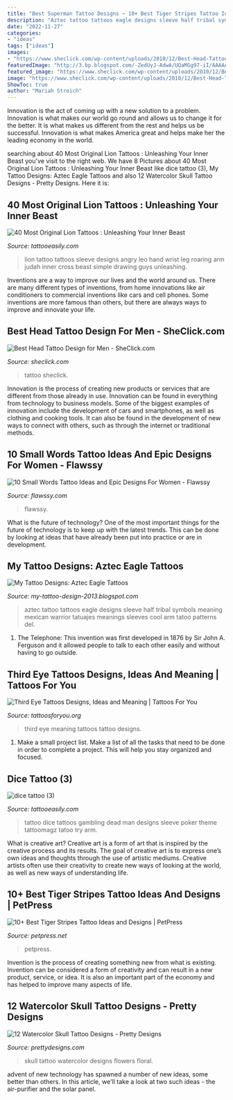 ```yaml
---
title: "Best Superman Tattoo Designs ~ 10+ Best Tiger Stripes Tattoo Ideas And Designs"
description: "Aztec tattoo tattoos eagle designs sleeve half tribal symbols meaning mexican warrior tatuajes meanings sleeves cool arm tatoo patterns del"
date: "2022-11-27"
categories:
- "ideas"
tags: ["ideas"]
images:
- "https://www.sheclick.com/wp-content/uploads/2010/12/Best-Head-Tattoo-Design-for-Men-520x757.jpg"
featuredImage: "http://3.bp.blogspot.com/-ZedUyJ-AdwA/UQaMGg97-iI/AAAAAAAATug/9tILmRtWmuQ/s1600/FallenEagle_LowriderTat2_large.jpg"
featured_image: "https://www.sheclick.com/wp-content/uploads/2010/12/Best-Head-Tattoo-Design-for-Men-520x757.jpg"
image: "https://www.sheclick.com/wp-content/uploads/2010/12/Best-Head-Tattoo-Design-for-Men-520x757.jpg"
ShowToc: true
author: "Mariah Streich"
---
```



Innovation is the act of coming up with a new solution to a problem. Innovation is what makes our world go round and allows us to change it for the better. It is what makes us different from the rest and helps us be successful. Innovation is what makes America great and helps make her the leading economy in the world.

	

		
searching about 40 Most Original Lion Tattoos : Unleashing Your Inner Beast you've visit to the right web. We have 8 Pictures about 40 Most Original Lion Tattoos : Unleashing Your Inner Beast like dice tattoo (3), My Tattoo Designs: Aztec Eagle Tattoos and also 12 Watercolor Skull Tattoo Designs - Pretty Designs. Here it is:
		
    
## 40 Most Original Lion Tattoos : Unleashing Your Inner Beast

<img loading=lazy src="http://www.tattooeasily.com/wp-content/uploads/2014/05/Angry-Lion-Tattoo-on-Hand.jpg" onerror="this.onerror=null;this.src='https://tse4.mm.bing.net/th?id=OIP.Aob2UK6wdiFBQEss5ZM2fwHaNw&amp;pid=15.1';" alt="40 Most Original Lion Tattoos : Unleashing Your Inner Beast">

_Source: tattooeasily.com_

>lion tattoo tattoos sleeve designs angry leo hand wrist leg roaring arm judah inner cross beast simple drawing guys unleashing. 

	

Inventions are a way to improve our lives and the world around us. There are many different types of inventions, from home innovations like air conditioners to commercial inventions like cars and cell phones. Some inventions are more famous than others, but there are always ways to improve and innovate your life.

    
## Best Head Tattoo Design For Men - SheClick.com

<img loading=lazy src="https://www.sheclick.com/wp-content/uploads/2010/12/Best-Head-Tattoo-Design-for-Men-520x757.jpg" onerror="this.onerror=null;this.src='https://tse4.mm.bing.net/th?id=OIP.7uW25tL-TQyVCEikgpNyDQHaKy&amp;pid=15.1';" alt="Best Head Tattoo Design for Men - SheClick.com">

_Source: sheclick.com_

>tattoo sheclick. 

	

Innovation is the process of creating new products or services that are different from those already in use. Innovation can be found in everything from technology to business models. Some of the biggest examples of innovation include the development of cars and smartphones, as well as clothing and cooking tools. It can also be found in the development of new ways to connect with others, such as through the internet or traditional methods.

    
## 10 Small Words Tattoo Ideas And Epic Designs For Women - Flawssy

<img loading=lazy src="http://flawssy.com/wp-content/uploads/2016/06/Small-Wrist-Tattoos-1.jpg" onerror="this.onerror=null;this.src='https://tse2.mm.bing.net/th?id=OIP.MqepXvpot7UCAYoL7aUxDwHaJ4&amp;pid=15.1';" alt="10 Small Words Tattoo Ideas and Epic Designs For Women - Flawssy">

_Source: flawssy.com_

>flawssy. 

	

What is the future of technology?
One of the most important things for the future of technology is to keep up with the latest trends. This can be done by looking at ideas that have already been put into practice or are in development.

    
## My Tattoo Designs: Aztec Eagle Tattoos

<img loading=lazy src="http://3.bp.blogspot.com/-ZedUyJ-AdwA/UQaMGg97-iI/AAAAAAAATug/9tILmRtWmuQ/s1600/FallenEagle_LowriderTat2_large.jpg" onerror="this.onerror=null;this.src='https://tse2.mm.bing.net/th?id=OIP.uo-qlmEbTyO28QFi9aMgWwHaLv&amp;pid=15.1';" alt="My Tattoo Designs: Aztec Eagle Tattoos">

_Source: my-tattoo-design-2013.blogspot.com_

>aztec tattoo tattoos eagle designs sleeve half tribal symbols meaning mexican warrior tatuajes meanings sleeves cool arm tatoo patterns del. 

	

1. The Telephone: This invention was first developed in 1876 by Sir John A. Ferguson and it allowed people to talk to each other easily and without having to go outside.

    
## Third Eye Tattoos Designs, Ideas And Meaning | Tattoos For You

<img loading=lazy src="https://www.tattoosforyou.org/wp-content/uploads/2016/05/Third-Eye-Tattoo-Pictures.jpg" onerror="this.onerror=null;this.src='https://tse3.mm.bing.net/th?id=OIP.DxEFDjJrS-A4nX5VgcymAwHaLI&amp;pid=15.1';" alt="Third Eye Tattoos Designs, Ideas and Meaning | Tattoos For You">

_Source: tattoosforyou.org_

>third eye meaning tattoos tattoo designs. 

	

1. Make a small project list. Make a list of all the tasks that need to be done in order to complete a project. This will help you stay organized and focused. 

    
## Dice Tattoo (3)

<img loading=lazy src="http://www.tattooeasily.com/wp-content/uploads/2013/06/dice-tattoo-3.jpg" onerror="this.onerror=null;this.src='https://tse2.mm.bing.net/th?id=OIP.9Uu-OheRP5x2Tt1QA_FT3gHaJ4&amp;pid=15.1';" alt="dice tattoo (3)">

_Source: tattooeasily.com_

>tattoo dice tattoos gambling dead man designs sleeve poker theme tattoomagz tatoo try arm. 

	

What is creative art?
Creative art is a form of art that is inspired by the creative process and its results. The goal of creative art is to express one’s own ideas and thoughts through the use of artistic mediums. Creative artists often use their creativity to create new ways of looking at the world, as well as new ways of understanding life.

    
## 10+ Best Tiger Stripes Tattoo Ideas And Designs | PetPress

<img loading=lazy src="https://cdn.petpress.net/wp-content/uploads/2020/04/12001628/tiger-stripes-tattoo-shoulder.jpg" onerror="this.onerror=null;this.src='https://tse1.mm.bing.net/th?id=OIP.Xe6gp4Xusp83elsPXdL69QHaLH&amp;pid=15.1';" alt="10+ Best Tiger Stripes Tattoo Ideas and Designs | PetPress">

_Source: petpress.net_

>petpress. 

	

Invention is the process of creating something new from what is existing. Invention can be considered a form of creativity and can result in a new product, service, or idea. It is also an important part of the economy and has helped to improve many aspects of life.

    
## 12 Watercolor Skull Tattoo Designs - Pretty Designs

<img loading=lazy src="https://www.prettydesigns.com/wp-content/uploads/2014/12/Skull-with-Flowers.jpg" onerror="this.onerror=null;this.src='https://tse3.mm.bing.net/th?id=OIP.6hkeaz946QQQXQuCHTLQ-gHaLF&amp;pid=15.1';" alt="12 Watercolor Skull Tattoo Designs - Pretty Designs">

_Source: prettydesigns.com_

>skull tattoo watercolor designs flowers floral. 

	

advent of new technology has spawned a number of new ideas, some better than others. In this article, we'll take a look at two such ideas - the air-purifier and the solar panel.

